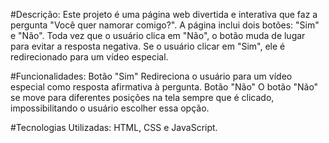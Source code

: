 #Descrição: 
Este projeto é uma página web divertida e interativa que faz a pergunta "Você quer namorar comigo?". A página inclui dois botões: "Sim" e "Não". Toda vez que o usuário clica em "Não", o botão muda de lugar para evitar a resposta negativa. Se o usuário clicar em "Sim", ele é redirecionado para um vídeo especial.

#Funcionalidades: 
Botão "Sim" Redireciona o usuário para um vídeo especial como resposta afirmativa à pergunta. Botão "Não" O botão "Não" se move para diferentes posições na tela sempre que é clicado, impossibilitando o usuário escolher essa opção.

#Tecnologias Utilizadas: 
HTML, CSS e JavaScript.
